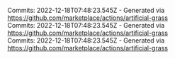 Commits: 2022-12-18T07:48:23.545Z - Generated via https://github.com/marketplace/actions/artificial-grass
<br>
Commits: 2022-12-18T07:48:23.545Z - Generated via https://github.com/marketplace/actions/artificial-grass
<br>
Commits: 2022-12-18T07:48:23.545Z - Generated via https://github.com/marketplace/actions/artificial-grass
<br>
